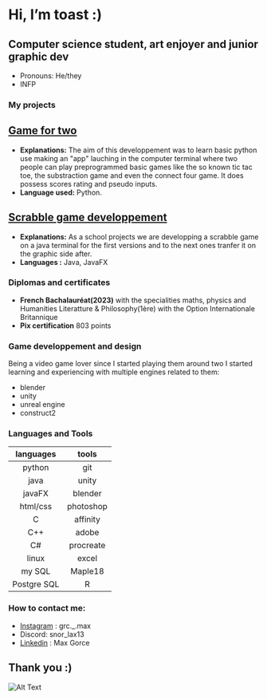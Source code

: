 # Hi, I’m toast :)
## Computer science student, art enjoyer and junior graphic dev
* Pronouns: He/they
* INFP
### My projects
[Game for two](https://github.com/mgorce4/gamefor2.git)
-------------------------------------------------------
*  __Explanations:__ The aim of this developpement was to learn basic python use making an "app" lauching in the computer terminal where two people can play preprogrammed basic games like the so known tic tac toe, the substraction game and even the connect four game. It does possess scores rating and pseudo inputs.
*  __Language used:__ Python.


[Scrabble game developpement](https://github.com/mgorce4/scrabble.git)
----------------------------------------------------------------------
* __Explanations:__ As a school projects we are developping a scrabble game on a java terminal for the first versions and to the next ones tranfer it on the graphic side after.
*  __Languages :__ Java, JavaFX

### Diplomas and certificates
* __French Bachalauréat(2023)__ with the specialities maths, physics and Humanities Literatture & Philosophy(1ère) with the Option Internationale Britannique
* __Pix certification__ 803 points

### Game developpement and design
Being a video game lover since I started playing them around two I started learning and experiencing with multiple engines related to them:
* blender
* unity
* unreal engine
* construct2

### Languages and Tools
| languages | **tools** |
| :---: | :---: |
| python | git |
| java | unity |
| javaFX | blender |
| html/css | photoshop |
| C | affinity |
| C++ | adobe |
| C# | procreate |
| linux | excel |
| my SQL | Maple18 |
| Postgre SQL | R |


### How to contact me:
* [Instagram](https://www.instagram.com/grc._.max?igsh=MXI2c2EwNXNhZWt6NQ%3D%3D&utm_source=qr) : grc._.max
* Discord: snor_lax13
* [Linkedin](https://fr.linkedin.com/in/max-gorce-b547782a1/fr) : Max Gorce

  
## Thank you :)
![Alt Text](https://media.giphy.com/media/vFKqnCdLPNOKc/giphy.gif)
